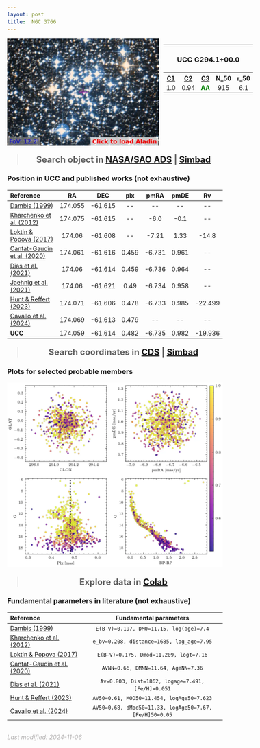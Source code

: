 ```yaml
---
layout: post
title:  NGC 3766
---
```

<div style="display: flex; justify-content: space-between; width:720px;height:250px">
<div style="text-align: center;">
<!-- WEBP image -->
<img id="myImage" src="https://raw.githubusercontent.com/ucc23/Q4P/main/plots/ngc3766_aladin.webp" alt="Clickable Image" style="width:355px;height:250px; cursor: pointer;">

<!-- Div to contain Aladin Lite viewer -->
<div id="aladin-lite-div" style="width:355px;height:250px;display:none;"></div>

<!-- Aladin Lite script (will be loaded after the image is clicked) -->
<script type="text/javascript">
// Function to load Aladin Lite after image click and hide the image
function loadAladinLiteAndHideImage() {
    // Dynamically load the Aladin Lite script
    let aladinScript = document.createElement('script');
    aladinScript.src = "https://aladin.cds.unistra.fr/AladinLite/api/v3/latest/aladin.js";
    aladinScript.charset = "utf-8";
    aladinScript.onload = function () {
        A.init.then(() => {
            let aladin = A.aladin('#aladin-lite-div', {survey:"P/DSS2/color", fov:0.203, target: "174.059 -61.614"});
            // Remove the image
            document.getElementById('myImage').remove();
            // Hide the image
            //document.getElementById('myImage').style.visibility = "hidden";
            // Show the Aladin Lite viewer
            document.getElementById('aladin-lite-div').style.display = 'block';
        });
     };
    document.head.appendChild(aladinScript);
}
// Event listener for image click
document.getElementById('myImage').addEventListener('click', loadAladinLiteAndHideImage);
</script>
</div>
<!-- Left block -->

<table style="text-align: center; width:355px;height:250px;">
  <!-- Row 1 (title) -->
  <tr>
    <td colspan="5"><h3>UCC G294.1+00.0</h3></td>
  </tr>
  <!-- Row 2 -->
  <tr>
    <th><a href="https://ucc.ar/faq#what-are-the-c1-c2-and-c3-parameters" title="Photometric class">C1</a></th>
    <th><a href="https://ucc.ar/faq#what-are-the-c1-c2-and-c3-parameters" title="Density class">C2</a></th>
    <th><a href="https://ucc.ar/faq#what-are-the-c1-c2-and-c3-parameters" title="Combined class">C3</a></th>
    <th><div title="Stars with membership probability >50%">N_50</div></th>
    <th><div title="Radius that contains half the members [arcmin]">r_50</div></th>
  </tr>
  <!-- Row 3 -->
  <tr>
    <td>1.0</td>
    <td>0.94</td>
    <td><span style="color: green; font-weight: bold;">A</span><span style="color: green; font-weight: bold;">A</span></td>
    <td>915</td>
    <td>6.1</td>
  </tr>
</table>
</div>

> <p style="text-align:center; font-weight: bold; font-size:20px">Search object in <a href="https://ui.adsabs.harvard.edu/search/q=%20collection%3Aastronomy%20body%3A%22NGC%203766%22&sort=date%20desc%2C%20bibcode%20desc&p_=0" target="_blank">NASA/SAO ADS</a> | <a href="https://simbad.cds.unistra.fr/simbad/sim-id-refs?Ident=ngc3766" target="_blank">Simbad</a></p>


### Position in UCC and published works (not exhaustive)

| Reference    | RA    | DEC   | plx  | pmRA  | pmDE   |  Rv  |
| :---         | :---: | :---: | :---: | :---: | :---: | :---: |
|[Dambis (1999)](https://ui.adsabs.harvard.edu/abs/1999AstL...25....7D) | 174.055 | -61.615 | -- | -- | -- | -- |
|[Kharchenko et al. (2012)](https://ui.adsabs.harvard.edu/abs/2012A%26A...543A.156K) | 174.075 | -61.615 | -- | -6.0 | -0.1 | -- |
|[Loktin & Popova (2017)](https://ui.adsabs.harvard.edu/abs/2017AstBu..72..257L) | 174.06 | -61.608 | -- | -7.21 | 1.33 | -14.8 |
|[Cantat-Gaudin et al. (2020)](https://ui.adsabs.harvard.edu/abs/2020A%26A...640A...1C) | 174.061 | -61.616 | 0.459 | -6.731 | 0.961 | -- |
|[Dias et al. (2021)](https://ui.adsabs.harvard.edu/abs/2021MNRAS.504..356D) | 174.06 | -61.614 | 0.459 | -6.736 | 0.964 | -- |
|[Jaehnig et al. (2021)](https://ui.adsabs.harvard.edu/abs/2021ApJ...923..129J) | 174.06 | -61.621 | 0.49 | -6.734 | 0.958 | -- |
|[Hunt & Reffert (2023)](https://ui.adsabs.harvard.edu/abs/2023A%26A...673A.114H) | 174.071 | -61.606 | 0.478 | -6.733 | 0.985 | -22.499 |
|[Cavallo et al. (2024)](https://ui.adsabs.harvard.edu/abs/2024AJ....167...12C) | 174.069 | -61.613 | 0.479 | -- | -- | -- |
| **UCC** |174.059 | -61.614 | 0.482 | -6.735 | 0.982 | -19.936 |

> <p style="text-align:center; font-weight: bold; font-size:20px">Search coordinates in <a href="https://cdsportal.u-strasbg.fr/?target=174.059,-61.614" target="_blank">CDS</a> | <a href="https://simbad.cds.unistra.fr/mobile/object_list.html?coord=174.059%20-61.614&output=json&radius=5&userEntry=ngc3766" target="_blank">Simbad</a></p>

### Plots for selected probable members

![CLUSTER](https://raw.githubusercontent.com/ucc23/Q4P/main/plots/ngc3766.webp)


> <p style="text-align:center; font-weight: bold; font-size:20px">Explore data in <a href="https://colab.research.google.com/github/UCC23/Q4P/blob/master/notebooks/ngc3766.ipynb" target="_blank">Colab</a></p>


### Fundamental parameters in literature (not exhaustive)

| Reference |  Fundamental parameters |
| :---         |     :---:      |
| [Dambis (1999)](https://ui.adsabs.harvard.edu/abs/1999AstL...25....7D) | `E(B-V)=0.197, DM0=11.15, log(age)=7.4` |
| [Kharchenko et al. (2012)](https://ui.adsabs.harvard.edu/abs/2012A%26A...543A.156K) | `e_bv=0.208, distance=1685, log_age=7.95` |
| [Loktin & Popova (2017)](https://ui.adsabs.harvard.edu/abs/2017AstBu..72..257L) | `E(B-V)=0.175, Dmod=11.209, logt=7.16` |
| [Cantat-Gaudin et al. (2020)](https://ui.adsabs.harvard.edu/abs/2020A%26A...640A...1C) | `AVNN=0.66, DMNN=11.64, AgeNN=7.36` |
| [Dias et al. (2021)](https://ui.adsabs.harvard.edu/abs/2021MNRAS.504..356D) | `Av=0.803, Dist=1862, logage=7.491, [Fe/H]=0.051` |
| [Hunt & Reffert (2023)](https://ui.adsabs.harvard.edu/abs/2023A%26A...673A.114H) | `AV50=0.61, MOD50=11.454, logAge50=7.623` |
| [Cavallo et al. (2024)](https://ui.adsabs.harvard.edu/abs/2024AJ....167...12C) | `AV50=0.68, dMod50=11.33, logAge50=7.67, [Fe/H]50=0.05` |

<br>
<font color="b3b1b1"><i>Last modified: 2024-11-06</i></font>
